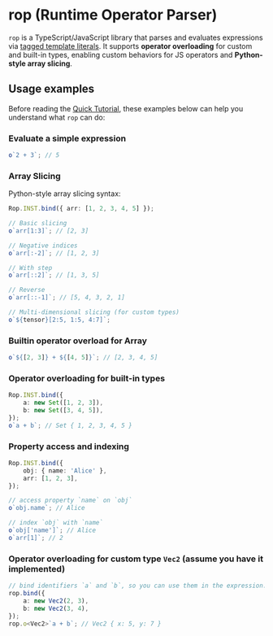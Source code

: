 # rop (Runtime Operator Parser)

`rop` is a TypeScript/JavaScript library that parses and evaluates expressions via [tagged template literals](https://developer.mozilla.org/en-US/docs/Web/JavaScript/Reference/Template_literals#tagged_templates). It supports **operator overloading** for custom and built-in types, enabling custom behaviors for JS operators and **Python-style array slicing**.

## Usage examples

Before reading the [Quick Tutorial](./test/quick-tutorial.test.ts), these examples below can help you understand what `rop` can do:

### Evaluate a simple expression

```ts
o`2 + 3`; // 5
```

### Array Slicing

Python-style array slicing syntax:

```ts
Rop.INST.bind({ arr: [1, 2, 3, 4, 5] });

// Basic slicing
o`arr[1:3]`; // [2, 3]

// Negative indices
o`arr[:-2]`; // [1, 2, 3]

// With step
o`arr[::2]`; // [1, 3, 5]

// Reverse
o`arr[::-1]`; // [5, 4, 3, 2, 1]

// Multi-dimensional slicing (for custom types)
o`${tensor}[2:5, 1:5, 4:7]`;
```

### Builtin operator overload for Array

```ts
o`${[2, 3]} + ${[4, 5]}`; // [2, 3, 4, 5]
```

### Operator overloading for built-in types

```ts
Rop.INST.bind({
	a: new Set([1, 2, 3]),
	b: new Set([3, 4, 5]),
});
o`a + b`; // Set { 1, 2, 3, 4, 5 }
```

### Property access and indexing

```ts
Rop.INST.bind({
	obj: { name: 'Alice' },
	arr: [1, 2, 3],
});

// access property `name` on `obj`
o`obj.name`; // Alice

// index `obj` with `name`
o`obj['name']`; // Alice
o`arr[1]`; // 2
```

### Operator overloading for custom type `Vec2` (assume you have it implemented)

```ts
// bind identifiers `a` and `b`, so you can use them in the expression.
rop.bind({
	a: new Vec2(2, 3),
	b: new Vec2(3, 4),
});
rop.o<Vec2>`a + b`; // Vec2 { x: 5, y: 7 }
```
